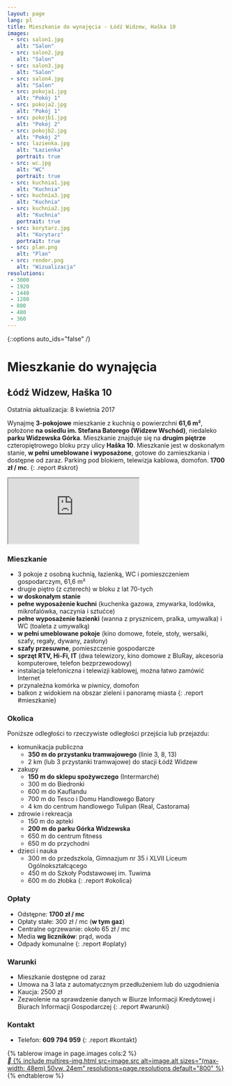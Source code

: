 ```yaml
---
layout: page
lang: pl
title: Mieszkanie do wynajęcia - Łódź Widzew, Haška 10
images:
 - src: salon1.jpg
   alt: "Salon"
 - src: salon2.jpg
   alt: "Salon"
 - src: salon3.jpg
   alt: "Salon"
 - src: salon4.jpg
   alt: "Salon"
 - src: pokoja1.jpg
   alt: "Pokój 1"
 - src: pokoja2.jpg
   alt: "Pokój 1"
 - src: pokojb1.jpg
   alt: "Pokój 2"
 - src: pokojb2.jpg
   alt: "Pokój 2"
 - src: lazienka.jpg
   alt: "Łazienka"
   portrait: true
 - src: wc.jpg
   alt: "WC"
   portrait: true
 - src: kuchnia1.jpg
   alt: "Kuchnia"
 - src: kuchnia3.jpg
   alt: "Kuchnia"
 - src: kuchnia2.jpg
   alt: "Kuchnia"
   portrait: true
 - src: korytarz.jpg
   alt: "Korytarz"
   portrait: true
 - src: plan.png
   alt: "Plan"
 - src: render.png
   alt: "Wizualizacja"
resolutions:
 - 3000
 - 1920
 - 1440
 - 1280
 - 800
 - 480
 - 360
---
```

{::options auto_ids="false" /}
# Mieszkanie do wynajęcia
## Łódź Widzew, Haška 10
Ostatnia aktualizacja: 8 kwietnia 2017

Wynajmę **3-pokojowe** mieszkanie z kuchnią o
powierzchni **61,6 m²**, położone **na osiedlu im. Stefana
Batorego (Widzew Wschód)**, niedaleko **parku Widzewska Górka**.
Mieszkanie znajduje się na **drugim piętrze** czteropiętrowego bloku przy
ulicy **Haška 10**. Mieszkanie jest w doskonałym stanie, **w pełni
umeblowane i wyposażone**, gotowe do zamieszkania i dostępne od zaraz.
Parking pod blokiem, telewizja kablowa, domofon. **1700 zł / mc**.
{: .report #skrot}

<iframe class="gmap" src="https://www.google.com/maps/embed/v1/place?q=place_id:ChIJWYdw7qzMG0cR1EDZvZ-BzRc&key=AIzaSyBawQgY87ZUOa4Qw1lohNAUKpmHt0gxkVs"></iframe>

### Mieszkanie
* 3 pokoje z osobną kuchnią, łazienką, WC i pomieszczeniem gospodarczym,
    61,6 m²
* drugie piętro (z czterech) w bloku z lat 70-tych
* **w doskonałym stanie**
* **pełne wyposażenie kuchni** (kuchenka gazowa, zmywarka, lodówka,
    mikrofalówka, naczynia i sztućce)
* **pełne wyposażenie łazienki** (wanna z prysznicem, pralka, umywalka)
    i WC (toaleta z umywalką)
* **w pełni umeblowane pokoje** (kino domowe, fotele, stoły, wersalki,
    szafy, regały, dywany, zasłony)
* **szafy przesuwne**, pomieszczenie gospodarcze
* **sprzęt RTV, Hi-Fi, IT** (dwa telewizory, kino domowe z BluRay,
    akcesoria komputerowe, telefon bezprzewodowy)
* instalacja telefoniczna i telewizji kablowej, można łatwo zamówić
    Internet
* przynależna komórka w piwnicy, domofon
* balkon z widokiem na obszar zieleni i panoramę miasta
{: .report #mieszkanie}

### Okolica
Poniższe odległości to rzeczywiste odległości przejścia lub przejazdu:

* komunikacja publiczna
  * **350 m do przystanku tramwajowego** (linie 3, 8, 13)
  * 2 km (lub 3 przystanki tramwajowe) do stacji Łódź Widzew
* zakupy
  * **150 m do sklepu spożywczego** (Intermarché)
  * 300 m do Biedronki
  * 600 m do Kauflandu
  * 700 m do Tesco i Domu Handlowego Batory
  * 4 km do centrum handlowego Tulipan (Real, Castorama)
* zdrowie i rekreacja
  * 150 m do apteki
  * **200 m do parku Górka Widzewska**
  * 650 m do centrum fitness
  * 650 m do przychodni
* dzieci i nauka
  * 300 m do przedszkola, Gimnazjum nr 35 i XLVII Liceum
      Ogólnokształcącego
  * 450 m do Szkoły Podstawowej im. Tuwima
  * 600 m do żłobka
{: .report #okolica}

### Opłaty
* Odstępne: **1700 zł / mc**
* Opłaty stałe: 300 zł / mc (**w tym gaz**)
* Centralne ogrzewanie: około 65 zł / mc
* Media **wg liczników**: prąd, woda
* Odpady komunalne
{: .report #oplaty}

### Warunki
* Mieszkanie dostępne od zaraz
* Umowa na 3 lata z automatycznym przedłużeniem lub do uzgodnienia
* Kaucja: 2500 zł
* Zezwolenie na sprawdzenie danych w Biurze Informacji Kredytowej i Biurach
    Informacji Gospodarczej
{: .report #warunki}

### Kontakt
* Telefon: **609 794 959**
{: .report #kontakt}

<table class="photos report" id="zdjecia">
{% tablerow image in page.images cols:2 %}
  <div class="{% if image.portrait %}portrait{% else %}landscape{% endif %}">
    <a href="{{page.resolutions[0]}}/{{image.src}}" onclick="return zoom(this)">
      <i class="material-icons">&#xE8FF;</i>
      {% include multires-img.html src=image.src alt=image.alt
         sizes="(max-width: 48em) 50vw, 24em" resolutions=page.resolutions
         default="800" %}
    </a>
  </div>
{% endtablerow %}
</table>
